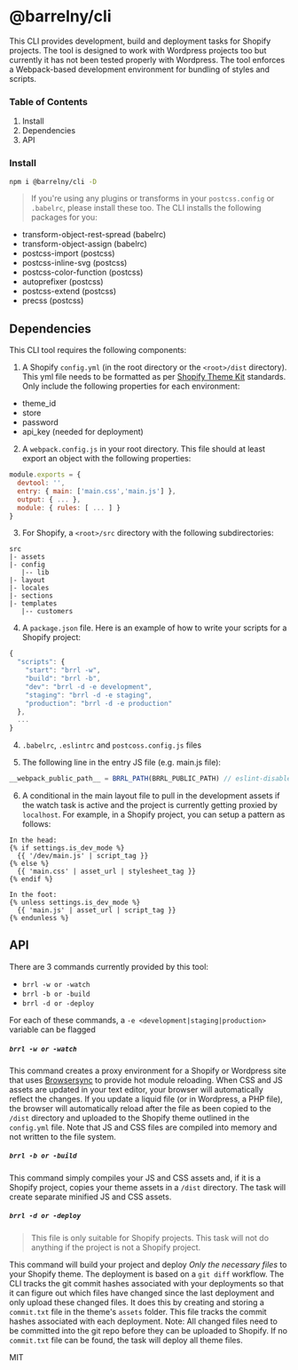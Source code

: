 # @barrelny/cli

This CLI provides development, build and deployment tasks for Shopify projects. The tool is designed to work with Wordpress projects too but currently it has not been tested properly with Wordpress. The tool enforces a Webpack-based development environment for bundling of styles and scripts.

### Table of Contents
1. Install
1. Dependencies
2. API

### Install
```bash
npm i @barrelny/cli -D
```
> If you're using any plugins or transforms in your ```postcss.config``` or ```.babelrc```, please install these too. The CLI installs the following packages for you:
- transform-object-rest-spread (babelrc)
- transform-object-assign (babelrc)
- postcss-import (postcss)
- postcss-inline-svg (postcss)
- postcss-color-function (postcss)
- autoprefixer (postcss)
- postcss-extend (postcss)
- precss (postcss)

## Dependencies
This CLI tool requires the following components:

1. A Shopify `config.yml` (in the root directory or the ```<root>/dist``` directory). This yml file needs to be formatted as per [Shopify Theme Kit](https://shopify.github.io/themekit/configuration/) standards. Only include the following properties for each environment:
  - theme_id
  - store
  - password
  - api_key (needed for deployment)
  
2. A `webpack.config.js` in your root directory. This file should at least export an object with the following properties:
```javascript
module.exports = {
  devtool: '',
  entry: { main: ['main.css','main.js'] },
  output: { ... },
  module: { rules: [ ... ] }
}
```

3. For Shopify, a ```<root>/src``` directory with the following subdirectories:
```
src
|- assets
|- config
   |-- lib
|- layout
|- locales
|- sections
|- templates
   |-- customers
```

4. A ```package.json``` file. Here is an example of how to write your scripts for a Shopify project:
```javascript
{
  "scripts": {
    "start": "brrl -w",
    "build": "brrl -b",
    "dev": "brrl -d -e development",
    "staging": "brrl -d -e staging",
    "production": "brrl -d -e production"
  },
  ...
}
```

4. ```.babelrc```, ```.eslintrc``` and ```postcoss.config.js``` files

5. The following line in the entry JS file (e.g. main.js file):

```javascript
__webpack_public_path__ = BRRL_PATH(BRRL_PUBLIC_PATH) // eslint-disable-line camelcase
```

6. A conditional in the main layout file to pull in the development assets if the watch task is active and the project is currently getting proxied by ```localhost```. For example, in a Shopify project, you can setup a pattern as follows:
```liquid
In the head:
{% if settings.is_dev_mode %}
  {{ '/dev/main.js' | script_tag }}
{% else %}
  {{ 'main.css' | asset_url | stylesheet_tag }}
{% endif %}

In the foot:
{% unless settings.is_dev_mode %}
  {{ 'main.js' | asset_url | script_tag }}
{% endunless %}
```

## API
There are 3 commands currently provided by this tool:
- ```brrl -w or -watch```
- ```brrl -b or -build```
- ```brrl -d or -deploy```

For each of these commands, a ```-e <development|staging|production>``` variable can be flagged

##### ```brrl -w or -watch```
This command creates a proxy environment for a Shopify or Wordpress site that uses [Browsersync](https://www.browsersync.io/) to provide hot module reloading. When CSS and JS assets are updated in your text editor, your browser will automatically reflect the changes. If you update a liquid file (or in Wordpress, a PHP file), the browser will automatically reload after the file as been copied to the ```/dist``` directory and uploaded to the Shopify theme outlined in the ```config.yml``` file. Note that JS and CSS files are compiled into memory and not written to the file system.

##### ```brrl -b or -build```
This command simply compiles your JS and CSS assets and, if it is a Shopify project, copies your theme assets in a ```/dist``` directory. The task will create separate minified JS and CSS assets.

##### ```brrl -d or -deploy```
> This file is only suitable for Shopify projects. This task will not do anything if the project is not a Shopify project. 

This command will build your project and deploy *Only the necessary files* to your Shopify theme. The deployment is based on a ```git diff``` workflow. The CLI tracks the git commit hashes associated with your deployments so that it can figure out which files have changed since the last deployment and only upload these changed files. It does this by creating and storing a ```commit.txt``` file in the theme's ```assets``` folder. This file tracks the commit hashes associated with each deployment. Note: All changed files need to be committed into the git repo before they can be uploaded to Shopify. If no ```commit.txt``` file can be found, the task will deploy all theme files.

MIT
